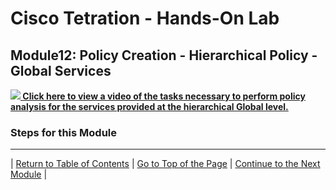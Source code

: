 # Cisco Tetration - Hands-On Lab
  
## Module12: Policy Creation - Hierarchical Policy - Global Services
  
<a href="https://cisco-tetration-hol-content.s3.amazonaws.com/videos/12_policy_creation_global_services.mp4" style="font-weight:bold" title="Policy Analysis - Global Services"><img src="https://tetration.guru/cisco-tetration-hol/labguide/diagrams/images/video_icon_mini.png"> Click here to view a video of the tasks necessary to perform policy analysis for the services provided at the hierarchical Global level.</a>


### Steps for this Module  

---


| [Return to Table of Contents](https://tetration.guru/cisco-tetration-hol/labguide/) | [Go to Top of the Page](https://tetration.guru/cisco-tetration-hol/labguide/module12/) | [Continue to the Next Module](https://tetration.guru/cisco-tetration-hol/labguide/module13/) |